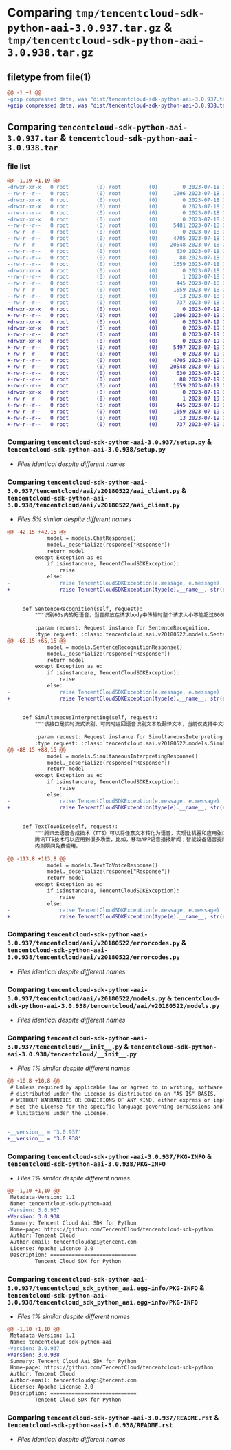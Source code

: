 # Comparing `tmp/tencentcloud-sdk-python-aai-3.0.937.tar.gz` & `tmp/tencentcloud-sdk-python-aai-3.0.938.tar.gz`

## filetype from file(1)

```diff
@@ -1 +1 @@
-gzip compressed data, was "dist/tencentcloud-sdk-python-aai-3.0.937.tar", last modified: Tue Jul 18 00:15:37 2023, max compression
+gzip compressed data, was "dist/tencentcloud-sdk-python-aai-3.0.938.tar", last modified: Wed Jul 19 00:19:56 2023, max compression
```

## Comparing `tencentcloud-sdk-python-aai-3.0.937.tar` & `tencentcloud-sdk-python-aai-3.0.938.tar`

### file list

```diff
@@ -1,19 +1,19 @@
-drwxr-xr-x   0 root         (0) root         (0)        0 2023-07-18 00:15:37.000000 tencentcloud-sdk-python-aai-3.0.937/
--rw-r--r--   0 root         (0) root         (0)     1006 2023-07-18 00:15:37.000000 tencentcloud-sdk-python-aai-3.0.937/setup.py
-drwxr-xr-x   0 root         (0) root         (0)        0 2023-07-18 00:15:37.000000 tencentcloud-sdk-python-aai-3.0.937/tencentcloud/
-drwxr-xr-x   0 root         (0) root         (0)        0 2023-07-18 00:15:37.000000 tencentcloud-sdk-python-aai-3.0.937/tencentcloud/aai/
--rw-r--r--   0 root         (0) root         (0)        0 2023-07-18 00:15:37.000000 tencentcloud-sdk-python-aai-3.0.937/tencentcloud/aai/__init__.py
-drwxr-xr-x   0 root         (0) root         (0)        0 2023-07-18 00:15:37.000000 tencentcloud-sdk-python-aai-3.0.937/tencentcloud/aai/v20180522/
--rw-r--r--   0 root         (0) root         (0)     5481 2023-07-18 00:15:37.000000 tencentcloud-sdk-python-aai-3.0.937/tencentcloud/aai/v20180522/aai_client.py
--rw-r--r--   0 root         (0) root         (0)        0 2023-07-18 00:15:37.000000 tencentcloud-sdk-python-aai-3.0.937/tencentcloud/aai/v20180522/__init__.py
--rw-r--r--   0 root         (0) root         (0)     4705 2023-07-18 00:15:37.000000 tencentcloud-sdk-python-aai-3.0.937/tencentcloud/aai/v20180522/errorcodes.py
--rw-r--r--   0 root         (0) root         (0)    20548 2023-07-18 00:15:37.000000 tencentcloud-sdk-python-aai-3.0.937/tencentcloud/aai/v20180522/models.py
--rw-r--r--   0 root         (0) root         (0)      630 2023-07-18 00:15:37.000000 tencentcloud-sdk-python-aai-3.0.937/tencentcloud/__init__.py
--rw-r--r--   0 root         (0) root         (0)       88 2023-07-18 00:15:37.000000 tencentcloud-sdk-python-aai-3.0.937/setup.cfg
--rw-r--r--   0 root         (0) root         (0)     1659 2023-07-18 00:15:37.000000 tencentcloud-sdk-python-aai-3.0.937/PKG-INFO
-drwxr-xr-x   0 root         (0) root         (0)        0 2023-07-18 00:15:37.000000 tencentcloud-sdk-python-aai-3.0.937/tencentcloud_sdk_python_aai.egg-info/
--rw-r--r--   0 root         (0) root         (0)        1 2023-07-18 00:15:37.000000 tencentcloud-sdk-python-aai-3.0.937/tencentcloud_sdk_python_aai.egg-info/dependency_links.txt
--rw-r--r--   0 root         (0) root         (0)      445 2023-07-18 00:15:37.000000 tencentcloud-sdk-python-aai-3.0.937/tencentcloud_sdk_python_aai.egg-info/SOURCES.txt
--rw-r--r--   0 root         (0) root         (0)     1659 2023-07-18 00:15:37.000000 tencentcloud-sdk-python-aai-3.0.937/tencentcloud_sdk_python_aai.egg-info/PKG-INFO
--rw-r--r--   0 root         (0) root         (0)       13 2023-07-18 00:15:37.000000 tencentcloud-sdk-python-aai-3.0.937/tencentcloud_sdk_python_aai.egg-info/top_level.txt
--rw-r--r--   0 root         (0) root         (0)      737 2023-07-18 00:15:37.000000 tencentcloud-sdk-python-aai-3.0.937/README.rst
+drwxr-xr-x   0 root         (0) root         (0)        0 2023-07-19 00:19:56.000000 tencentcloud-sdk-python-aai-3.0.938/
+-rw-r--r--   0 root         (0) root         (0)     1006 2023-07-19 00:19:56.000000 tencentcloud-sdk-python-aai-3.0.938/setup.py
+drwxr-xr-x   0 root         (0) root         (0)        0 2023-07-19 00:19:56.000000 tencentcloud-sdk-python-aai-3.0.938/tencentcloud/
+drwxr-xr-x   0 root         (0) root         (0)        0 2023-07-19 00:19:56.000000 tencentcloud-sdk-python-aai-3.0.938/tencentcloud/aai/
+-rw-r--r--   0 root         (0) root         (0)        0 2023-07-19 00:19:56.000000 tencentcloud-sdk-python-aai-3.0.938/tencentcloud/aai/__init__.py
+drwxr-xr-x   0 root         (0) root         (0)        0 2023-07-19 00:19:56.000000 tencentcloud-sdk-python-aai-3.0.938/tencentcloud/aai/v20180522/
+-rw-r--r--   0 root         (0) root         (0)     5497 2023-07-19 00:19:56.000000 tencentcloud-sdk-python-aai-3.0.938/tencentcloud/aai/v20180522/aai_client.py
+-rw-r--r--   0 root         (0) root         (0)        0 2023-07-19 00:19:56.000000 tencentcloud-sdk-python-aai-3.0.938/tencentcloud/aai/v20180522/__init__.py
+-rw-r--r--   0 root         (0) root         (0)     4705 2023-07-19 00:19:56.000000 tencentcloud-sdk-python-aai-3.0.938/tencentcloud/aai/v20180522/errorcodes.py
+-rw-r--r--   0 root         (0) root         (0)    20548 2023-07-19 00:19:56.000000 tencentcloud-sdk-python-aai-3.0.938/tencentcloud/aai/v20180522/models.py
+-rw-r--r--   0 root         (0) root         (0)      630 2023-07-19 00:19:56.000000 tencentcloud-sdk-python-aai-3.0.938/tencentcloud/__init__.py
+-rw-r--r--   0 root         (0) root         (0)       88 2023-07-19 00:19:56.000000 tencentcloud-sdk-python-aai-3.0.938/setup.cfg
+-rw-r--r--   0 root         (0) root         (0)     1659 2023-07-19 00:19:56.000000 tencentcloud-sdk-python-aai-3.0.938/PKG-INFO
+drwxr-xr-x   0 root         (0) root         (0)        0 2023-07-19 00:19:56.000000 tencentcloud-sdk-python-aai-3.0.938/tencentcloud_sdk_python_aai.egg-info/
+-rw-r--r--   0 root         (0) root         (0)        1 2023-07-19 00:19:56.000000 tencentcloud-sdk-python-aai-3.0.938/tencentcloud_sdk_python_aai.egg-info/dependency_links.txt
+-rw-r--r--   0 root         (0) root         (0)      445 2023-07-19 00:19:56.000000 tencentcloud-sdk-python-aai-3.0.938/tencentcloud_sdk_python_aai.egg-info/SOURCES.txt
+-rw-r--r--   0 root         (0) root         (0)     1659 2023-07-19 00:19:56.000000 tencentcloud-sdk-python-aai-3.0.938/tencentcloud_sdk_python_aai.egg-info/PKG-INFO
+-rw-r--r--   0 root         (0) root         (0)       13 2023-07-19 00:19:56.000000 tencentcloud-sdk-python-aai-3.0.938/tencentcloud_sdk_python_aai.egg-info/top_level.txt
+-rw-r--r--   0 root         (0) root         (0)      737 2023-07-19 00:19:56.000000 tencentcloud-sdk-python-aai-3.0.938/README.rst
```

### Comparing `tencentcloud-sdk-python-aai-3.0.937/setup.py` & `tencentcloud-sdk-python-aai-3.0.938/setup.py`

 * *Files identical despite different names*

### Comparing `tencentcloud-sdk-python-aai-3.0.937/tencentcloud/aai/v20180522/aai_client.py` & `tencentcloud-sdk-python-aai-3.0.938/tencentcloud/aai/v20180522/aai_client.py`

 * *Files 5% similar despite different names*

```diff
@@ -42,15 +42,15 @@
             model = models.ChatResponse()
             model._deserialize(response["Response"])
             return model
         except Exception as e:
             if isinstance(e, TencentCloudSDKException):
                 raise
             else:
-                raise TencentCloudSDKException(e.message, e.message)
+                raise TencentCloudSDKException(type(e).__name__, str(e))
 
 
     def SentenceRecognition(self, request):
         """识别60s内的短语音，当音频放在请求body中传输时整个请求大小不能超过600KB，当音频以url方式传输时，音频时长不可超过60s。所有请求参数放在post的body中采用x-www-form-urlencoded（数据转换成一个字符串（name1=value1&name2=value2…）进行urlencode后）编码传输。现暂只支持中文普通话识别，支持识别8k(16k)的16bit的mp3或者wav音频。
 
         :param request: Request instance for SentenceRecognition.
         :type request: :class:`tencentcloud.aai.v20180522.models.SentenceRecognitionRequest`
@@ -65,15 +65,15 @@
             model = models.SentenceRecognitionResponse()
             model._deserialize(response["Response"])
             return model
         except Exception as e:
             if isinstance(e, TencentCloudSDKException):
                 raise
             else:
-                raise TencentCloudSDKException(e.message, e.message)
+                raise TencentCloudSDKException(type(e).__name__, str(e))
 
 
     def SimultaneousInterpreting(self, request):
         """该接口是实时流式识别，可同时返回语音识别文本及翻译文本，当前仅支持中文和英文。该接口可配合同传windows客户端，提供会议现场同传服务。
 
         :param request: Request instance for SimultaneousInterpreting.
         :type request: :class:`tencentcloud.aai.v20180522.models.SimultaneousInterpretingRequest`
@@ -88,15 +88,15 @@
             model = models.SimultaneousInterpretingResponse()
             model._deserialize(response["Response"])
             return model
         except Exception as e:
             if isinstance(e, TencentCloudSDKException):
                 raise
             else:
-                raise TencentCloudSDKException(e.message, e.message)
+                raise TencentCloudSDKException(type(e).__name__, str(e))
 
 
     def TextToVoice(self, request):
         """腾讯云语音合成技术（TTS）可以将任意文本转化为语音，实现让机器和应用张口说话。
         腾讯TTS技术可以应用到很多场景，比如，移动APP语音播报新闻；智能设备语音提醒；依靠网上现有节目或少量录音，快速合成明星语音，降低邀约成本；支持车载导航语音合成的个性化语音播报。
         内测期间免费使用。
 
@@ -113,8 +113,8 @@
             model = models.TextToVoiceResponse()
             model._deserialize(response["Response"])
             return model
         except Exception as e:
             if isinstance(e, TencentCloudSDKException):
                 raise
             else:
-                raise TencentCloudSDKException(e.message, e.message)
+                raise TencentCloudSDKException(type(e).__name__, str(e))
```

### Comparing `tencentcloud-sdk-python-aai-3.0.937/tencentcloud/aai/v20180522/errorcodes.py` & `tencentcloud-sdk-python-aai-3.0.938/tencentcloud/aai/v20180522/errorcodes.py`

 * *Files identical despite different names*

### Comparing `tencentcloud-sdk-python-aai-3.0.937/tencentcloud/aai/v20180522/models.py` & `tencentcloud-sdk-python-aai-3.0.938/tencentcloud/aai/v20180522/models.py`

 * *Files identical despite different names*

### Comparing `tencentcloud-sdk-python-aai-3.0.937/tencentcloud/__init__.py` & `tencentcloud-sdk-python-aai-3.0.938/tencentcloud/__init__.py`

 * *Files 1% similar despite different names*

```diff
@@ -10,8 +10,8 @@
 # Unless required by applicable law or agreed to in writing, software
 # distributed under the License is distributed on an "AS IS" BASIS,
 # WITHOUT WARRANTIES OR CONDITIONS OF ANY KIND, either express or implied.
 # See the License for the specific language governing permissions and
 # limitations under the License.
 
 
-__version__ = '3.0.937'
+__version__ = '3.0.938'
```

### Comparing `tencentcloud-sdk-python-aai-3.0.937/PKG-INFO` & `tencentcloud-sdk-python-aai-3.0.938/PKG-INFO`

 * *Files 1% similar despite different names*

```diff
@@ -1,10 +1,10 @@
 Metadata-Version: 1.1
 Name: tencentcloud-sdk-python-aai
-Version: 3.0.937
+Version: 3.0.938
 Summary: Tencent Cloud Aai SDK for Python
 Home-page: https://github.com/TencentCloud/tencentcloud-sdk-python
 Author: Tencent Cloud
 Author-email: tencentcloudapi@tencent.com
 License: Apache License 2.0
 Description: ============================
         Tencent Cloud SDK for Python
```

### Comparing `tencentcloud-sdk-python-aai-3.0.937/tencentcloud_sdk_python_aai.egg-info/PKG-INFO` & `tencentcloud-sdk-python-aai-3.0.938/tencentcloud_sdk_python_aai.egg-info/PKG-INFO`

 * *Files 1% similar despite different names*

```diff
@@ -1,10 +1,10 @@
 Metadata-Version: 1.1
 Name: tencentcloud-sdk-python-aai
-Version: 3.0.937
+Version: 3.0.938
 Summary: Tencent Cloud Aai SDK for Python
 Home-page: https://github.com/TencentCloud/tencentcloud-sdk-python
 Author: Tencent Cloud
 Author-email: tencentcloudapi@tencent.com
 License: Apache License 2.0
 Description: ============================
         Tencent Cloud SDK for Python
```

### Comparing `tencentcloud-sdk-python-aai-3.0.937/README.rst` & `tencentcloud-sdk-python-aai-3.0.938/README.rst`

 * *Files identical despite different names*

